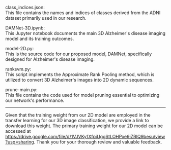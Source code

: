 class_indices.json:  
This file contains the names and indices of classes derived from the ADNI dataset primarily used in our research.

DAMNet-3D.ipynb:  
This Jupyter notebook documents the main 3D Alzheimer's disease imaging model and its training outcomes.

model-2D.py:  
This is the source code for our proposed model, DAMNet, specifically designed for Alzheimer's disease imaging.

ranksvm.py:  
This script implements the Approximate Rank Pooling method, which is utilized to convert 3D Alzheimer's images into 2D dynamic sequences.

prune-main.py:  
This file contains the code used for model pruning essential to optimizing our network's performance.

---

Given that the training weight from our 2D model are employed in the transfer learning for our 3D image classification, we provide a link to download this weight. The primary training weight for our 2D model can be accessed at https://drive.google.com/file/d/1VJVKy1XfpiUggStLOHPxe9iZRlQ9besu/view?usp=sharing. Thank you for your thorough review and valuable feedback.
